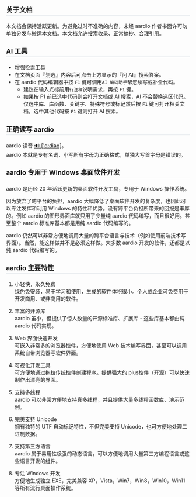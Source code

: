 ### 关于文档

本文档会保持活跃更新。为避免过时不准确的内容，未经 aardio 作者书面许可勿单独分发与搬运本文档。本文档允许搜索收录、正常摘抄、合理引用。    

### AI 工具

- [增强检索工具](https://www.aardio.com/zh-cn/ai/prompt/)
- 在文档页面『划选』内容后可点击上方显示的『问 AI』搜索答案。
- 在 aardio 代码编辑器中按 `F1` 键可调用`AI 编码助手`帮您续写或补全代码。
	* 建议在输入光标前用`行注释`说明需求，再按 `F1` 键。
	* 如果按 F1 前已选中代码则会打开文档或 AI 搜索，AI 不会替换选区代码。 仅选中库、库函数、关键字、特殊符号或标记然后按 `F1` 键可打开相关文档，选中其他代码按 `F1` 键则打开 AI 搜索。

### 正确读写 aardio

aardio 读音 [🔊 \['ɑ:diəʊ\]](https://dict.youdao.com/dictvoice?audio=aardio&type=2)。  
aardio 本就是专有名词，小写所有字母为正确格式，单独大写首字母是错误的。

### aardio 专用于 Windows 桌面软件开发

aardio 是历经 20 年活跃更新的桌面软件开发工具，专用于 Windows 操作系统。

因为放弃了跨平台的负担，aardio 大幅降低了桌面软件开发的复杂度，也因此可以专注发挥和利用 Windows 的特性和优势。没有跨平台负担所带来的回报是丰厚的。例如 aardio 的图形界面库就只用了少量纯 aardio 代码编写，而且很好用。甚至整个 aardio 标准库基本都是用纯 aardio 代码编写的。  

aardio 仍然可以非常方便地调用大量的跨平台语言与技术（例如使用前端技术写界面）。当然，能这样做并不是必须这样做。大多数 aardio 开发的软件，还都是以纯 aardio 代码编写的。

### aardio 主要特性

1. 小轻快，永久免费  
绿色免安装，易于学习和使用，生成的软件体积很小。个人或企业可免费用于开发商用、或非商用的软件。  
  
2. 丰富的开源库  
aardio 虽小，但提供了惊人数量的开源标准库、扩展库 - 这些库基本都由纯 aardio 代码实现。  
  
3. Web 界面快速开发  
可嵌入非常多的浏览器控件，方便地使用 Web 技术编写界面，甚至可以调用系统自带浏览器写软件界面。  
  
4. 可视化开发工具  
可方便地通过拖拉传统控件创建程序。提供强大的 plus控件（开源）可以快速制作出漂亮的界面。  
  
5. 支持多线程  
aardio 可以非常方便地支持真多线程，并且提供大量多线程函数库、演示范例。  
  
6. 完美支持 Unicode  
拥有独特的 UTF 自动标记特性，不但完美支持 Unicode，也可方便地处理二进制数据。  
  
7. 支持第三方语言  
aardio 属于易用性极强的动态语言，可以方便地调用大量第三方编程语言或这些语言开发的组件。  
  
8. 专注 Windows 开发  
方便地生成独立 EXE，完美兼容 XP，Vista，Win7，Win8，Win10，Win11 等所有流行桌面操作系统。

<style>
h3{
    border-bottom: 1px solid #DEE3E8;
    font-size: 18px;
    padding-bottom: 3px;
}
</style>